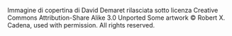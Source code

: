Immagine di copertina di David Demaret rilasciata sotto licenza Creative Commons Attribution-Share Alike 3.0 Unported
Some artwork © Robert X. Cadena, used with permission. All rights reserved.